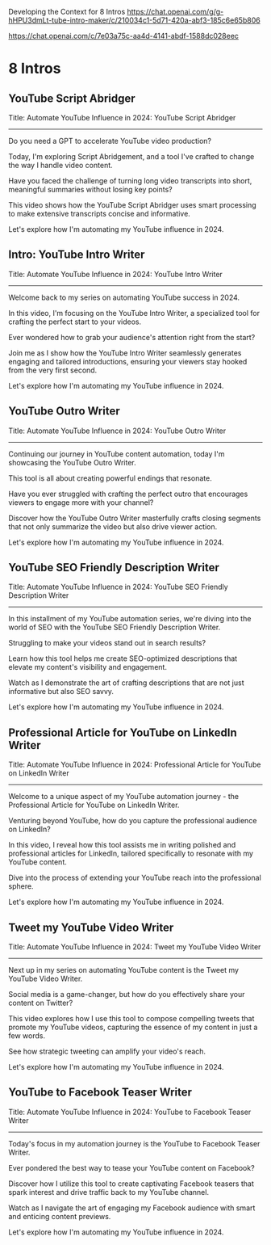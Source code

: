 Developing the Context for 8 Intros
https://chat.openai.com/g/g-hHPU3dmLt-tube-intro-maker/c/210034c1-5d71-420a-abf3-185c6e65b806



https://chat.openai.com/c/7e03a75c-aa4d-4141-abdf-1588dc028eec

# 8 Intros

## YouTube Script Abridger

Title: Automate YouTube Influence in 2024: YouTube Script Abridger

---

Do you need a GPT to accelerate YouTube video production?

Today, I'm exploring Script Abridgement, and a  tool I've crafted to change the way I handle video content.

Have you faced the challenge of turning long video transcripts into short, meaningful summaries without losing key points?

This video shows how the YouTube Script Abridger uses smart processing to make extensive transcripts concise and informative.

Let's explore how I'm automating my YouTube influence in 2024.

## Intro: YouTube Intro Writer

Title: Automate YouTube Influence in 2024: YouTube Intro Writer

---

Welcome back to my series on automating YouTube success in 2024.

In this video, I'm focusing on the YouTube Intro Writer, a specialized tool for crafting the perfect start to your videos.

Ever wondered how to grab your audience's attention right from the start?

Join me as I show how the YouTube Intro Writer seamlessly generates engaging and tailored introductions, ensuring your viewers stay hooked from the very first second.

Let's explore how I'm automating my YouTube influence in 2024.

## YouTube Outro Writer

Title: Automate YouTube Influence in 2024: YouTube Outro Writer

---

Continuing our journey in YouTube content automation, today I'm showcasing the YouTube Outro Writer.

This tool is all about creating powerful endings that resonate.

Have you ever struggled with crafting the perfect outro that encourages viewers to engage more with your channel?

Discover how the YouTube Outro Writer masterfully crafts closing segments that not only summarize the video but also drive viewer action.

Let's explore how I'm automating my YouTube influence in 2024.

## YouTube SEO Friendly Description Writer

Title: Automate YouTube Influence in 2024: YouTube SEO Friendly Description Writer

---

In this installment of my YouTube automation series, we're diving into the world of SEO with the YouTube SEO Friendly Description Writer.

Struggling to make your videos stand out in search results?

Learn how this tool helps me create SEO-optimized descriptions that elevate my content's visibility and engagement.

Watch as I demonstrate the art of crafting descriptions that are not just informative but also SEO savvy.

Let's explore how I'm automating my YouTube influence in 2024.

## Professional Article for YouTube on LinkedIn Writer

Title: Automate YouTube Influence in 2024: Professional Article for YouTube on LinkedIn Writer

---

Welcome to a unique aspect of my YouTube automation journey - the Professional Article for YouTube on LinkedIn Writer.

Venturing beyond YouTube, how do you capture the professional audience on LinkedIn?

In this video, I reveal how this tool assists me in writing polished and professional articles for LinkedIn, tailored specifically to resonate with my YouTube content.

Dive into the process of extending your YouTube reach into the professional sphere.

Let's explore how I'm automating my YouTube influence in 2024.

## Tweet my YouTube Video Writer

Title: Automate YouTube Influence in 2024: Tweet my YouTube Video Writer

---

Next up in my series on automating YouTube content is the Tweet my YouTube Video Writer.

Social media is a game-changer, but how do you effectively share your content on Twitter?

This video explores how I use this tool to compose compelling tweets that promote my YouTube videos, capturing the essence of my content in just a few words.

See how strategic tweeting can amplify your video's reach.

Let's explore how I'm automating my YouTube influence in 2024.

## YouTube to Facebook Teaser Writer

Title: Automate YouTube Influence in 2024: YouTube to Facebook Teaser Writer

---

Today's focus in my automation journey is the YouTube to Facebook Teaser Writer.

Ever pondered the best way to tease your YouTube content on Facebook?

Discover how I utilize this tool to create captivating Facebook teasers that spark interest and drive traffic back to my YouTube channel.

Watch as I navigate the art of engaging my Facebook audience with smart and enticing content previews.

Let's explore how I'm automating my YouTube influence in 2024.

